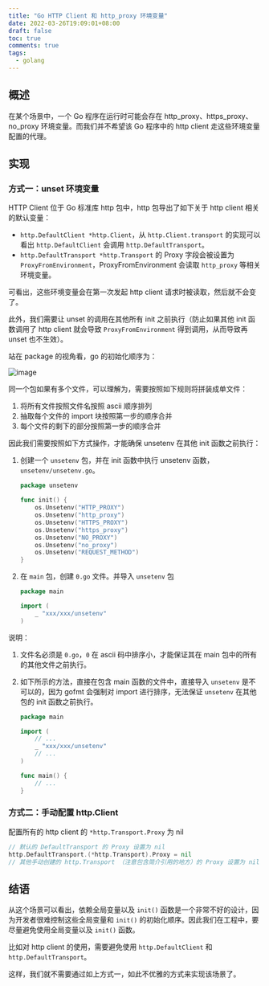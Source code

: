 ```yaml
---
title: "Go HTTP Client 和 http_proxy 环境变量"
date: 2022-03-26T19:09:01+08:00
draft: false
toc: true
comments: true
tags:
  - golang
---
```


## 概述

在某个场景中，一个 Go 程序在运行时可能会存在 http_proxy、https_proxy、no_proxy 环境变量。而我们并不希望该 Go 程序中的 http client 走这些环境变量配置的代理。

## 实现

### 方式一：unset 环境变量

HTTP Client 位于 Go 标准库 http 包中，http 包导出了如下关于 http client 相关的默认变量：

* `http.DefaultClient *http.Client`，从 `http.Client.transport` 的实现可以看出 `http.DefaultClient` 会调用 `http.DefaultTransport`。
* `http.DefaultTransport *http.Transport` 的 Proxy 字段会被设置为 `ProxyFromEnvironment`，ProxyFromEnvironment 会读取 `http_proxy` 等相关环境变量。
  
可看出，这些环境变量会在第一次发起 http client 请求时被读取，然后就不会变了。

此外，我们需要让 unset 的调用在其他所有 init 之前执行（防止如果其他 init 函数调用了 http client 就会导致 `ProxyFromEnvironment` 得到调用，从而导致再 unset 也不生效）。

站在 package 的视角看，go 的初始化顺序为：

![image](/image/go-init-seq.png)

同一个包如果有多个文件，可以理解为，需要按照如下规则将拼装成单文件：

1. 将所有文件按照文件名按照 ascii 顺序排列
2. 抽取每个文件的 import 块按照第一步的顺序合并
3. 每个文件的剩下的部分按照第一步的顺序合并

因此我们需要按照如下方式操作，才能确保 unsetenv 在其他 init 函数之前执行：

1. 创建一个 `unsetenv` 包，并在 init 函数中执行  unsetenv 函数，`unsetenv/unsetenv.go`。

    ```go
    package unsetenv

    func init() {
        os.Unsetenv("HTTP_PROXY")
        os.Unsetenv("http_proxy")
        os.Unsetenv("HTTPS_PROXY")
        os.Unsetenv("https_proxy")
        os.Unsetenv("NO_PROXY")
        os.Unsetenv("no_proxy")
        os.Unsetenv("REQUEST_METHOD")
    }
    ```

2. 在 `main` 包，创建 `0.go` 文件。并导入 `unsetenv` 包

    ```go
    package main

    import (
        _ "xxx/xxx/unsetenv"
    )
    ```

说明：

1. 文件名必须是 `0.go`，`0` 在 ascii 码中排序小，才能保证其在 main 包中的所有的其他文件之前执行。
2. 如下所示的方法，直接在包含 main 函数的文件中，直接导入 `unsetenv` 是不可以的，因为 gofmt 会强制对 import 进行排序，无法保证 `unsetenv` 在其他包的 init 函数之前执行。

    ```go
    package main

    import (
        // ...
        _ "xxx/xxx/unsetenv"
        // ...
    )

    func main() {
        // ...
    }
    ```

### 方式二：手动配置 http.Client

配置所有的 http client 的 `*http.Transport.Proxy` 为 nil

```go
// 默认的 DefaultTransport 的 Proxy 设置为 nil
http.DefaultTransport.(*http.Transport).Proxy = nil
// 其他手动创建的 http.Transport （注意包含简介引用的地方）的 Proxy 设置为 nil
```

## 结语

从这个场景可以看出，依赖全局变量以及 `init()` 函数是一个非常不好的设计，因为开发者很难控制这些全局变量和 `init()` 的初始化顺序。因此我们在工程中，要尽量避免使用全局变量以及 `init()` 函数。

比如对 http client 的使用，需要避免使用 `http.DefaultClient` 和 `http.DefaultTransport`。

这样，我们就不需要通过如上方式一，如此不优雅的方式来实现该场景了。
